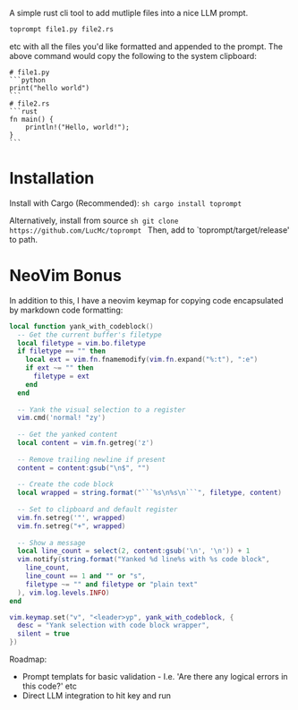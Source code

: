 A simple rust cli tool to add mutliple files into a nice LLM prompt.

```sh
toprompt file1.py file2.rs
```
etc with all the files you'd like formatted and appended to the prompt.
The above command would copy the following to the system clipboard:
~~~
# file1.py
```python
print("hello world")
```
# file2.rs
```rust
fn main() {
    println!("Hello, world!");
}
```
~~~
# Installation
Install with Cargo (Recommended):
```sh cargo install toprompt```

Alternatively, install from source
```sh git clone https://github.com/LucMc/toprompt ```
Then, add to `toprompt/target/release' to path.

# NeoVim Bonus
In addition to this, I have a neovim keymap for copying code encapsulated by markdown code formatting:

```lua
local function yank_with_codeblock()
  -- Get the current buffer's filetype
  local filetype = vim.bo.filetype
  if filetype == "" then
    local ext = vim.fn.fnamemodify(vim.fn.expand("%:t"), ":e")
    if ext ~= "" then
      filetype = ext
    end
  end
  
  -- Yank the visual selection to a register
  vim.cmd('normal! "zy')
  
  -- Get the yanked content
  local content = vim.fn.getreg('z')
  
  -- Remove trailing newline if present
  content = content:gsub("\n$", "")
  
  -- Create the code block
  local wrapped = string.format("```%s\n%s\n```", filetype, content)
  
  -- Set to clipboard and default register
  vim.fn.setreg('"', wrapped)
  vim.fn.setreg("+", wrapped)
  
  -- Show a message
  local line_count = select(2, content:gsub('\n', '\n')) + 1
  vim.notify(string.format("Yanked %d line%s with %s code block", 
    line_count, 
    line_count == 1 and "" or "s",
    filetype ~= "" and filetype or "plain text"
  ), vim.log.levels.INFO)
end

vim.keymap.set("v", "<leader>yp", yank_with_codeblock, { 
  desc = "Yank selection with code block wrapper",
  silent = true 
})
```

Roadmap:
 - Prompt templats for basic validation - I.e. 'Are there any logical errors in this code?' etc
 - Direct LLM integration to hit key and run

